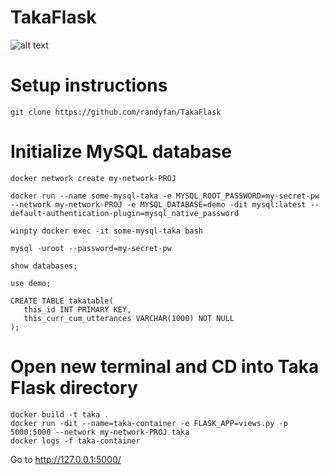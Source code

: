 # TakaFlask
![alt text](https://i.imgur.com/eMpdPSu.png)
# Setup instructions
```
git clone https://github.com/randyfan/TakaFlask
```

# Initialize MySQL database
```
docker network create my-network-PROJ

docker run --name some-mysql-taka -e MYSQL_ROOT_PASSWORD=my-secret-pw --network my-network-PROJ -e MYSQL_DATABASE=demo -dit mysql:latest --default-authentication-plugin=mysql_native_password

winpty docker exec -it some-mysql-taka bash

mysql -uroot --password=my-secret-pw

show databases;

use demo;

CREATE TABLE takatable(
   this_id INT PRIMARY KEY,
   this_curr_cum_utterances VARCHAR(1000) NOT NULL
);

```

# Open new terminal and CD into Taka Flask directory
```
docker build -t taka .
docker run -dit --name=taka-container -e FLASK_APP=views.py -p 5000:5000 --network my-network-PROJ taka
docker logs -f taka-container
```




Go to http://127.0.0.1:5000/


